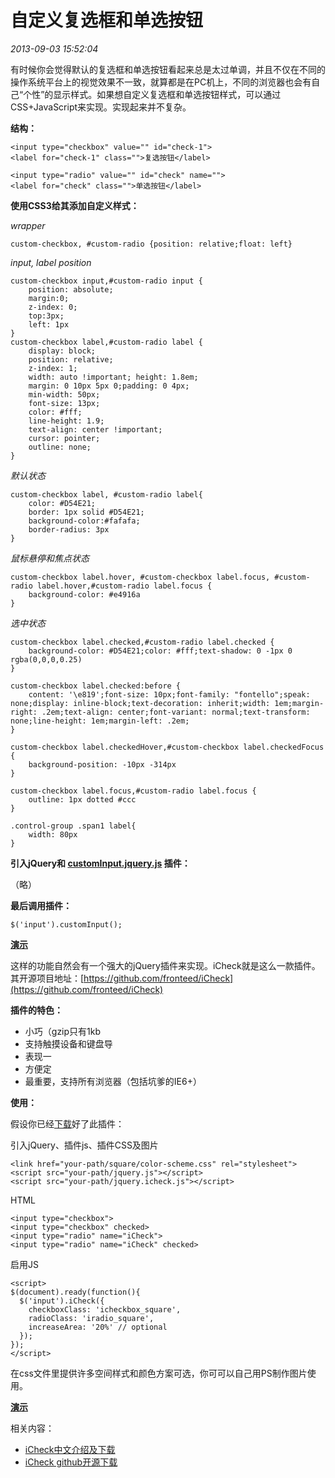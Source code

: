 # 自定义复选框和单选按钮
*2013-09-03 15:52:04*


有时候你会觉得默认的复选框和单选按钮看起来总是太过单调，并且不仅在不同的操作系统平台上的视觉效果不一致，就算都是在PC机上，不同的浏览器也会有自己“个性”的显示样式。如果想自定义复选框和单选按钮样式，可以通过CSS+JavaScript来实现。实现起来并不复杂。 

**结构：**

    <input type="checkbox" value="" id="check-1">
    <label for="check-1" class="">复选按钮</label>

    <input type="radio" value="" id="check" name="">
    <label for="check" class="">单选按钮</label>

**使用CSS3给其添加自定义样式：**

*wrapper*

    custom-checkbox, #custom-radio {position: relative;float: left}

*input, label position*

    custom-checkbox input,#custom-radio input {
        position: absolute;
        margin:0;
        z-index: 0;
        top:3px;
        left: 1px
    }
    custom-checkbox label,#custom-radio label {
        display: block;
        position: relative;
        z-index: 1;
        width: auto !important; height: 1.8em;
        margin: 0 10px 5px 0;padding: 0 4px;
        min-width: 50px;
        font-size: 13px;
        color: #fff;
        line-height: 1.9;
        text-align: center !important;
        cursor: pointer;
        outline: none;
    }

*默认状态*

    custom-checkbox label, #custom-radio label{
        color: #D54E21;
        border: 1px solid #D54E21;
        background-color:#fafafa;
        border-radius: 3px
    }

*鼠标悬停和焦点状态*

    custom-checkbox label.hover, #custom-checkbox label.focus, #custom-radio label.hover,#custom-radio label.focus {
        background-color: #e4916a
    }

*选中状态*

    custom-checkbox label.checked,#custom-radio label.checked {
        background-color: #D54E21;color: #fff;text-shadow: 0 -1px 0 rgba(0,0,0,0.25)
    }

    custom-checkbox label.checked:before {
        content: '\e819';font-size: 10px;font-family: "fontello";speak: none;display: inline-block;text-decoration: inherit;width: 1em;margin-right: .2em;text-align: center;font-variant: normal;text-transform: none;line-height: 1em;margin-left: .2em;
    }

    custom-checkbox label.checkedHover,#custom-checkbox label.checkedFocus {
        background-position: -10px -314px
    }

    custom-checkbox label.focus,#custom-radio label.focus {
        outline: 1px dotted #ccc
    }

    .control-group .span1 label{
        width: 80px
    }

**引入jQuery和 [customInput.jquery.js](http://huangyang.me/demo/checkbox/checkbox.js) 插件：**

（略）

**最后调用插件：**

    $('input').customInput();

**[演示](http://huangyang.me/demo/checkbox/)**

这样的功能自然会有一个强大的jQuery插件来实现。iCheck就是这么一款插件。其开源项目地址：[https://github.com/fronteed/iCheck](https://github.com/fronteed/iCheck)

**插件的特色：**

*   小巧（gzip只有1kb
*   支持触摸设备和键盘导
*   表现一
*   方便定
*   最重要，支持所有浏览器（包括坑爹的IE6+）

**使用：**

假设你已经[下载](http://pan.baidu.com/share/link?shareid=2515038423&amp;uk=219570419)好了此插件：

引入jQuery、插件js、插件CSS及图片

    <link href="your-path/square/color-scheme.css" rel="stylesheet">
    <script src="your-path/jquery.js"></script>
    <script src="your-path/jquery.icheck.js"></script>

HTML

    <input type="checkbox">
    <input type="checkbox" checked>
    <input type="radio" name="iCheck">
    <input type="radio" name="iCheck" checked>

启用JS

    <script>
    $(document).ready(function(){
      $('input').iCheck({
        checkboxClass: 'icheckbox_square',
        radioClass: 'iradio_square',
        increaseArea: '20%' // optional
      });
    });
    </script>

在css文件里提供许多空间样式和颜色方案可选，你可可以自己用PS制作图片使用。

**[演示](http://huangyang.me/demo/jquery-icheck/)**

相关内容：

*   [iCheck中文介绍及下载](http://www.bootcss.com/p/icheck/)
*   [iCheck github开源下载](https://github.com/fronteed/iCheck)